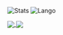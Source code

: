 ![Stats](https://github-readme-stats.vercel.app/api?username=Official-Hawks&count_private=false&show_icons=true&bg_color=0D1117)
![Lango](https://github-readme-stats.vercel.app/api/top-langs/?username=Official-Hawks&count_private=false&show_icons=true&bg_color=0D1117)

<a href="https://github.com/anuraghazra/github-readme-stats">
  <img align="center" src="https://github-readme-stats.vercel.app/api/pin/?username=Official-Hawks&repo=Discord-Downloads&count_private=false&show_icons=true&bg_color=0D1117" />
</a>
<a href="https://github.com/anuraghazra/convoychat">
  <img align="center" src="https://github-readme-stats.vercel.app/api/pin/?username=Official-Hawks&repo=official-hawks.github.io&count_private=false&show_icons=true&bg_color=0D1117" />
</a>
